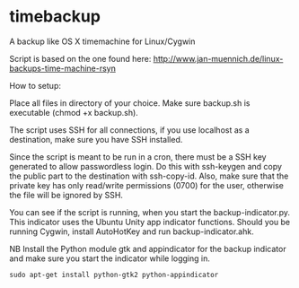 timebackup
==========

A backup like OS X timemachine for Linux/Cygwin

Script is based on the one found here: http://www.jan-muennich.de/linux-backups-time-machine-rsyn

How to setup:

Place all files in directory of your choice. Make sure backup.sh is executable (chmod +x backup.sh).

The script uses SSH for all connections, if you use localhost as a destination, make sure you have SSH installed.

Since the script is meant to be run in a cron, there must be a SSH key generated to allow passwordless login. Do this with ssh-keygen and copy the public part to the destination with ssh-copy-id. Also, make sure that the private key has only read/write permissions (0700) for the user, otherwise the file will be ignored by SSH.

You can see if the script is running, when you start the backup-indicator.py. This indicator uses the Ubuntu Unity app indicator functions. Should you be running Cygwin, install AutoHotKey and run backup-indicator.ahk.

NB Install the Python module gtk and appindicator for the backup indicator and make sure you start the indicator while logging in.

```sudo apt-get install python-gtk2 python-appindicator```
